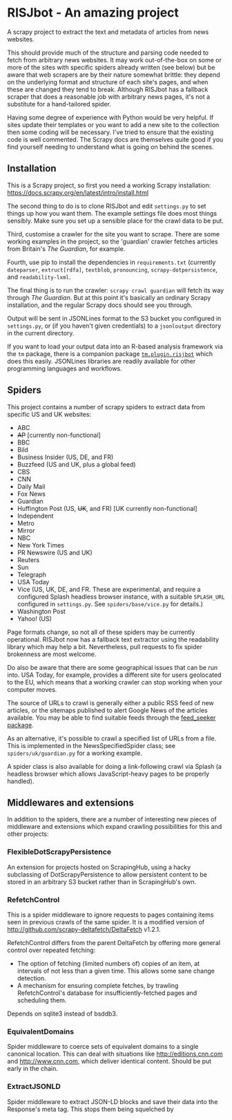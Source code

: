 # RISJbot - An amazing project
A scrapy project to extract the text and metadata of articles from news
websites.

This should provide much of the structure and parsing code needed to fetch
from arbitrary news websites. It may work out-of-the-box on some or more of
the sites with specific spiders already written (see below) but be aware that
web scrapers are by their nature somewhat brittle: they depend on the
underlying format and structure of each site's pages, and when these are
changed they tend to break. Although RISJbot has a fallback scraper that does
a reasonable job with arbitrary news pages, it's not a substitute for a
hand-tailored spider.

Having some degree of experience with Python would be very helpful. If sites
update their templates or you want to add a new site to the collection then
some coding will be necessary. I've tried to ensure that the existing code
is well commented. The Scrapy docs are themselves quite good if you find
yourself needing to understand what is going on behind the scenes.


## Installation

This is a Scrapy project, so first you need a working Scrapy installation:
https://docs.scrapy.org/en/latest/intro/install.html

The second thing to do is to clone RISJbot and edit `settings.py` to set things
up how you want them. The example settings file does most things sensibly.
Make sure you set up a sensible place for the crawl data to be put.

Third, customise a crawler for the site you want to scrape. There are some
working examples in the project, so the 'guardian' crawler fetches articles
from Britain's *The Guardian*, for example.

Fourth, use pip to install the dependencies in `requirements.txt` (currently
`dateparser`, `extruct[rdfa]`, `textblob`, `pronouncing`,
`scrapy-dotpersistence`, and `readability-lxml`.

The final thing is to run the crawler: `scrapy crawl guardian` will fetch
its way through *The Guardian*. But at this point it's basically an ordinary
Scrapy installation, and the regular Scrapy docs should see you through.

Output will be sent in JSONLines format to the S3 bucket you configured in
`settings.py`, or (if you haven't given credentials) to a `jsonloutput`
directory in the current directory.

If you want to load your output data into an R-based analysis framework via the
`tm` package, there is a companion package
[`tm.plugin.risjbot`](https://github.com/pmyteh/tm.plugin.risjbot) which does
this easily. JSONLines libraries are readily available for other programming
languages and workflows.


## Spiders

This project contains a number of scrapy spiders to extract data from specific
US and UK websites:
* ABC
* ~~AP~~ [currently non-functional]
* BBC
* Bild
* Business Insider (US, DE, and FR)
* Buzzfeed (US and UK, plus a global feed)
* CBS
* CNN
* Daily Mail
* Fox News
* Guardian
* Huffington Post (US, ~~UK~~, and FR) [UK currently non-functional]
* Independent
* Metro
* Mirror
* NBC
* New York Times
* PR Newswire (US and UK)
* Reuters
* Sun
* Telegraph
* USA Today
* Vice (US, UK, DE, and FR. These are experimental, and require a configured
Splash headless browser instance, with a suitable `SPLASH_URL` configured in
`settings.py`. See `spiders/base/vice.py` for details.)
* Washington Post
* Yahoo! (US)

Page formats change, so not all of these spiders may be currently operational.
RISJbot now has a fallback text extractor using the readability library which
may help a bit. Nevertheless, pull requests to fix spider brokenness are most
welcome.

Do also be aware that there are some geographical issues that can be run into.
USA Today, for example, provides a different site for users geolocated to the
EU, which means that a working crawler can stop working when your computer
moves.

The source of URLs to crawl is generally either a public RSS feed of new
articles, or the sitemaps published to alert Google News of the articles
available. You may be able to find suitable feeds through the
[feed_seeker package](https://github.com/mitmedialab/feed_seeker).

As an alternative, it's possible to crawl a specified list of URLs from a
file. This is implemented in the NewsSpecifiedSpider class; see
`spiders/uk/guardian.py` for a working example.

A spider class is also available for doing a link-following crawl via Splash
(a headless browser which allows JavaScript-heavy pages to be properly
handled).

## Middlewares and extensions
In addition to the spiders, there are a number of interesting new pieces of
middleware and extensions which expand crawling possibilities for this and
other projects:

### FlexibleDotScrapyPersistence
An extension for projects hosted on ScrapingHub, using a hacky subclassing of
DotScrapyPersistence to allow persistent content to be stored in an arbitrary
S3 bucket rather than in ScrapingHub's own.

### RefetchControl
This is a spider middleware to ignore requests to pages containing items
seen in previous crawls of the same spider. It is a modified version of
http://github.com/scrapy-deltafetch/DeltaFetch v1.2.1.

RefetchControl differs from the parent DeltaFetch by offering more general
control over repeated fetching:
* The option of fetching (limited numbers of) copies of an item, 
  at intervals of not less than a given time. This allows some sane change
  detection.
* A mechanism for ensuring complete fetches, by trawling RefetchControl's
  database for insufficiently-fetched pages and scheduling them.

Depends on sqlite3 instead of bsddb3.

### EquivalentDomains
Spider middleware to coerce sets of equivalent domains to a single
canonical location. This can deal with situations like
http://editions.cnn.com and http://www.cnn.com, which deliver identical
content. Should be put early in the chain.

### ExtractJSONLD
Spider middleware to extract JSON-LD blocks and save their data into the
Response's meta tag. This stops them being squelched by <script>-killing
code and makes them easier to extract from.

### Fake404
Spider middleware to drop pages iff they are that annoyance on the web:
the 404 'not found' response returned as a branded page with HTTP code
200 (which should indicate success).

This should not be necessary, both because such behaviour is improper
on behalf of webservers, and because we are literally crawling the
sites' OWN LIST OF VALID PAGES. Nevertheless, foxnews.com does it and
others might.

### UnwantedContent
Spider middleware to process a response's selector by removing a
(configurable) set of elements from it. This is used to strip things
like figures from the content before passing the body on to the parsing
code. This makes it feasible to strip similar junk from all pages if
necessary.

Note that this leaves response.selector and response.body containing
different data. This is (1) an advantage, as it lets the spider save
the original page, and (2) a disadvantage, as the 'response' object
is confusingly no longer coherent. Caller beware!

Under the covers, Selectors contain an lxml.etree.Element document
root, which is not exposed by the Selector interface. This is mutatable
using the .remove method on parts of the selector.root document tree.
Unfortunately, there is no native content removal interface in scrapy.

As this is not using a published interface for Selector, it must be
considered risky. In particular, it is feasible (though not likely) that
scrapy could change its selector implementation to use a different
HTML/XML parsing library, at which point this would fail.

### OffsiteDownloaderShim
This is a shim to adapt the existing OffsiteMiddleware spider
middleware as downloader middleware. This lets it properly discard
offsite redirects from non-spider sources (such as those generated
from the independent.co.uk sitemap.

See https://github.com/scrapy/scrapy/issues/2241

A grotty hack, but a useful one.

### StripNull
Downloader middleware to discard ASCII NUL bytes from Responses. This
really(!) shouldn't be necessary, but bigstory.ap.org/latest (and
possibly other pages from bigstory.ap.org) are studded with NUL bytes,
which really messes up the underlying lxml parsing library (which is
C based and presumably uses null-terminated strings). The effect is that
the page's parse tree is cut off where the NUL occurs.

We don't want to do this for possible binaries (like gzip compressed
sitemaps, for example).

See: https://github.com/scrapy/scrapy/issues/2481

## Pipelines
Finally, there are a number of pipeline classes which do various
interesting things:

### CheckContent
Ensures that body text has been extracted for each page, otherwise
raising a logger.error so it is flagged in ScrapingHub

### WordCount
Counts and records words in bodytext.

### NamedPeople
Carries out Named Entity Recognition to identify people mentioned in
news stories.

Note that this pipeline class plays badly with
ScrapingHub (as it requires megabytes of NLTK data which needs to be
fetched from the web or synced with S3 on each run, in the absence
of true persistent storage).

### ReadingAge
Calculates the Flesch reading ease and Flesch-Kincaid grade level for
article bodies. Valid only in English, partly as the tests don't
transfer to other languages well, and partly because we rely on the
CMU pronounciation dictionary for syllable counting, which is only
available in en-US.
       
Note that this pipeline class plays badly with
ScrapingHub (as it requires megabytes of NLTK data which needs to be
fetched from the web or synced with S3 on each run, in the absence
of true persistent storage).

### Sentiment
Uses textblob to determine and record sentiment and
subjectivity scores for the bodytext of each item.

### StripRawPage
RISJbot is configured to store a Base64-encoded gzipped version of the
raw Response in its JSON output by default. This pipeline class removes
it when needed (for various reasons). It is now enabled by default in
`settings.py`, so if you want the raw Response saved then you will need to set
`STRIPRAWPAGE_ENABLED` to False.
